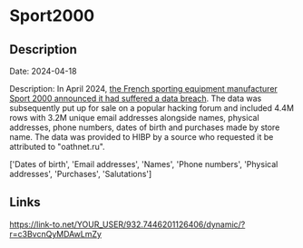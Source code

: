 # Sport2000

## Description

Date: 2024-04-18

Description:
In April 2024, <a href="https://www.clubic.com/actualite-525045-sport-2000-victime-d-une-cyberattaque-un-gang-de-pirates-francais-soupconne-de-vendre-les-donnees-de-4-millions-de-clients.html" target="_blank" rel="noopener">the French sporting equipment manufacturer Sport 2000 announced it had suffered a data breach</a>. The data was subsequently put up for sale on a popular hacking forum and included 4.4M rows with 3.2M unique email addresses alongside names, physical addresses, phone numbers, dates of birth and purchases made by store name. The data was provided to HIBP by a source who requested it be attributed to &quot;oathnet.ru&quot;.


['Dates of birth', 'Email addresses', 'Names', 'Phone numbers', 'Physical addresses', 'Purchases', 'Salutations']

## Links

https://link-to.net/YOUR_USER/932.7446201126406/dynamic/?r=c3BvcnQyMDAwLmZy
